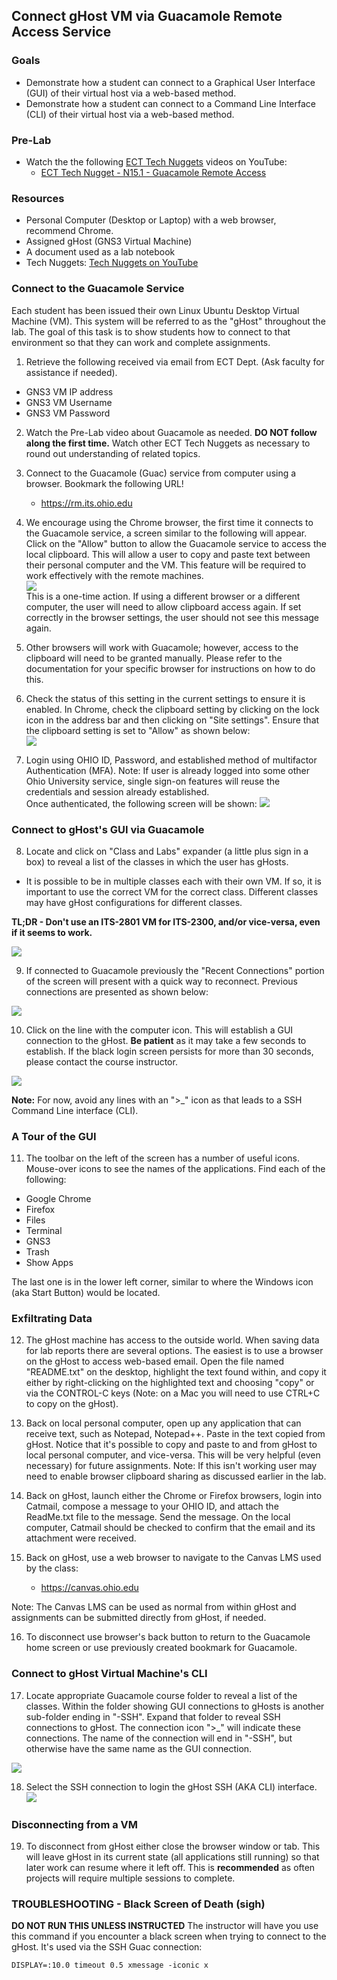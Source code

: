 ## Connect gHost VM via Guacamole Remote Access Service

### Goals
- Demonstrate how a student can connect to a Graphical User Interface (GUI) of their virtual host via a web-based method.
- Demonstrate how a student can connect to a Command Line Interface (CLI) of their virtual host via a web-based method.

### Pre-Lab
- Watch the the following [ECT Tech Nuggets](https://www.youtube.com/@ecttechnuggets9126/featured) videos on YouTube:
    - [ECT Tech Nugget - N15.1 - Guacamole Remote Access](https://www.youtube.com/watch?v=sG9YlohRf_0)

### Resources

- Personal Computer (Desktop or Laptop) with a web browser, recommend Chrome.
- Assigned gHost (GNS3 Virtual Machine)
- A document used as a lab notebook
- Tech Nuggets: [Tech Nuggets on YouTube](https://www.youtube.com/@ecttechnuggets9126)

### Connect to the Guacamole Service

Each student has been issued their own Linux Ubuntu Desktop Virtual Machine (VM). This system will be referred to as the "gHost" throughout the lab. The goal of this task is to show students how to connect to that environment so that they can work and complete assignments.

1. Retrieve the following received via email from ECT Dept. (Ask faculty for assistance if needed).

- GNS3 VM IP address
- GNS3 VM Username
- GNS3 VM Password

2. Watch the Pre-Lab video about Guacamole as needed. **DO NOT follow along the first time.** Watch other ECT Tech Nuggets as necessary to round out understanding of related topics.

3.  Connect to the Guacamole (Guac) service from computer using a browser. Bookmark the following URL!
    - https://rm.its.ohio.edu

4. We encourage using the Chrome browser, the first time it connects to the Guacamole service, a screen similar to the following will appear. Click on the "Allow" button to allow the Guacamole service to access the local clipboard. This will allow a user to copy and paste text between their personal computer and the VM. This feature will be required to work effectively with the remote machines.<br>
![](./images/Guac-Browser-Clipboard-Access.png)<br>
This is a one-time action. If using a different browser or a different computer, the user will need to allow clipboard access again. If set correctly in the browser settings, the user should not see this message again.<br>

5. Other browsers will work with Guacamole; however, access to the clipboard will need to be granted manually. Please refer to the documentation for your specific browser for instructions on how to do this.

6. Check the status of this setting in the current settings to ensure it is enabled. In Chrome, check the clipboard setting by clicking on the lock icon in the address bar and then clicking on "Site settings". Ensure that the clipboard setting is set to "Allow" as shown below:<br>
    ![](./images/Guac-Browser-Clipboard-Status.png)

7. Login using OHIO ID, Password, and established method of multifactor Authentication (MFA). Note: If user is already logged into some other Ohio University service, single sign-on features will reuse the credentials and session already established. 
    <br>
    Once authenticated, the following screen will be shown:
![](./images/Guac-Home-1.png)

### Connect to gHost's GUI via Guacamole
8. Locate and click on "Class and Labs" expander (a little plus sign in a box) to reveal a list of the classes in which the user has gHosts.

- It is possible to be in multiple classes each with their own VM. If so, it is important to use the correct VM for the correct class. Different classes may have gHost configurations for different classes. 

**TL;DR - Don't use an ITS-2801 VM for ITS-2300, and/or vice-versa, even if it seems to work.**

![](./images/Guac-Home-2.png)

9. If connected to Guacamole previously the "Recent Connections" portion of the screen will present with a quick way to reconnect. Previous connections are presented as shown below:

![](./images/Guac-Home-4.png)

10. Click on the line with the computer icon. This will establish a GUI connection to the gHost. **Be patient** as it may take a few seconds to establish. If the black login screen persists for more than 30 seconds, please contact the course instructor.

![](./images/Guac-GUI-1.png)

**Note:** For now, avoid any lines with an ">_" icon as that leads to a SSH Command Line interface (CLI).

### A Tour of the GUI

11. The toolbar on the left of the screen has a number of useful icons. Mouse-over icons to see the names of the applications. Find each of the following:
- Google Chrome
- Firefox
- Files
- Terminal
- GNS3
- Trash
- Show Apps

The last one is in the lower left corner, similar to where the Windows icon (aka Start Button) would be located.

### Exfiltrating Data

12. The gHost machine has access to the outside world. When saving data for lab reports there are several options. The easiest is to use a browser on the gHost to access web-based email. Open the file named "README.txt" on the desktop, highlight the text found within, and copy it either by right-clicking on the highlighted text and choosing "copy" or via the CONTROL-C keys (Note: on a Mac you will need to use CTRL+C to copy on the gHost).

13. Back on local personal computer, open up any application that can receive text, such as Notepad, Notepad++. Paste in the text copied from gHost. Notice that it's possible to copy and paste to and from gHost to local personal computer, and vice-versa. This will be very helpful (even necessary) for future assignments. Note: If this isn't working user may need to enable browser clipboard sharing as discussed earlier in the lab.

14. Back on gHost, launch either the Chrome or Firefox browsers, login into Catmail, compose a message to your OHIO ID, and attach the ReadMe.txt file to the message. Send the message. On the local computer, Catmail should be checked to confirm that the email and its attachment were received.

15. Back on gHost, use a web browser to navigate to the Canvas LMS used by the class:
    - https://canvas.ohio.edu

Note: The Canvas LMS can be used as normal from within gHost and assignments can be submitted directly from gHost, if needed.

16. To disconnect use browser's back button to return to the Guacamole home screen or use previously created bookmark for Guacamole.

### Connect to gHost Virtual Machine's CLI

17.  Locate appropriate Guacamole course folder to reveal a list of the classes. Within the folder showing GUI connections to gHosts is another sub-folder ending in "-SSH". Expand that folder to reveal SSH connections to gHost. The connection icon ">_" will indicate these connections. The name of the connection will end in "-SSH", but otherwise have the same name as the GUI connection.

![](./images/Guac-Home-3.png)

18. Select the SSH connection to login the gHost SSH (AKA CLI) interface.
![](./images/Guac-CLI-1.png)

### Disconnecting from a VM

19. To disconnect from gHost either close the browser window or tab. This will leave gHost in its current state (all applications still running) so that later work can resume where it left off. This is **recommended** as often projects will require multiple sessions to complete.

### TROUBLESHOOTING - Black Screen of Death (sigh)
**DO NOT RUN THIS UNLESS INSTRUCTED**
The instructor will have you use this command if you encounter a black screen when trying to connect to the gHost. It's used via the SSH Guac connection:

```
DISPLAY=:10.0 timeout 0.5 xmessage -iconic x
```